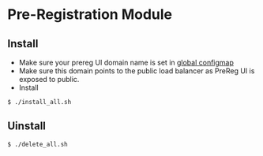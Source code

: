 # Pre-Registration Module

## Install
* Make sure your prereg UI domain name is set in [global configmap](../../cluster/global_configmap.yaml.sample)
* Make sure this domain points to the public load balancer as PreReg UI is exposed to public.
* Install
```
$ ./install_all.sh
```
## Uinstall
```
$ ./delete_all.sh
```


